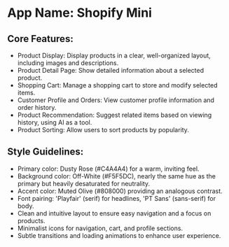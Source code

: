 # **App Name**: Shopify Mini

## Core Features:

- Product Display: Display products in a clear, well-organized layout, including images and descriptions.
- Product Detail Page: Show detailed information about a selected product.
- Shopping Cart: Manage a shopping cart to store and modify selected items.
- Customer Profile and Orders: View customer profile information and order history.
- Product Recommendation: Suggest related items based on viewing history, using AI as a tool.
- Product Sorting: Allow users to sort products by popularity.

## Style Guidelines:

- Primary color: Dusty Rose (#C4A4A4) for a warm, inviting feel.
- Background color: Off-White (#F5F5DC), nearly the same hue as the primary but heavily desaturated for neutrality.
- Accent color: Muted Olive (#808000) providing an analogous contrast.
- Font pairing: 'Playfair' (serif) for headlines, 'PT Sans' (sans-serif) for body.
- Clean and intuitive layout to ensure easy navigation and a focus on products.
- Minimalist icons for navigation, cart, and profile sections.
- Subtle transitions and loading animations to enhance user experience.